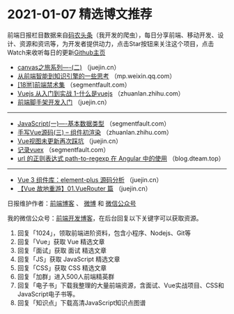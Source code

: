 # 2021-01-07 精选博文推荐

前端日报栏目数据来自[码农头条](http://hao.caibaojian.com.cn/)（我开发的爬虫），每日分享前端、移动开发、设计、资源和资讯等，为开发者提供动力，点击Star按钮来关注这个项目，点击Watch来收听每日的更新[Github主页](https://github.com/kujian/frontendDaily)
* [canvas之旅系列&#8212;-(二)](https://juejin.cn/post/6914551704050466824) （juejin.cn）
* [从前端智能到知识引擎的一些思考](https://mp.weixin.qq.com/s/rlS92mndCAFQ53K3A2GWrw) （mp.weixin.qq.com）
* [[18🈲]前端禁术集](https://segmentfault.com/a/1190000038853733) （segmentfault.com）
* [Vuejs 从入门到实战 1-什么是vuejs](https://zhuanlan.zhihu.com/p/342371199) （zhuanlan.zhihu.com）
* [前端脚手架开发入门](https://juejin.cn/post/6914556810129539085) （juejin.cn）

***
* [JavaScript(一)&#8212;-基本数据类型](https://segmentfault.com/a/1190000038858823) （segmentfault.com）
* [手写Vue源码(三) &#8211; 组件初渲染](https://zhuanlan.zhihu.com/p/342356081) （zhuanlan.zhihu.com）
* [Vue视图未更新再次踩坑](https://juejin.cn/post/6914581766841843719) （juejin.cn）
* [记录vuex](https://segmentfault.com/a/1190000038855473) （segmentfault.com）
* [url 的正则表达式 path-to-regexp 在 Angular 中的使用](https://blog.dteam.top/posts/2021-01/path-to-regexp-use-in-angular.html) （blog.dteam.top）

***
* [Vue 3 组件库：element-plus 源码分析](https://juejin.cn/post/6914598983205847053) （juejin.cn）
* [【Vue 故地重游】01.VueRouter 篇](https://juejin.cn/post/6914590040777719816) （juejin.cn）

日报维护作者：[前端博客](http://caibaojian.com.cn/) 、 [微博](http://weibo.com/kujian) 和 [微信公众号](https://open.weixin.qq.com/qr/code?username=caibaojian_com)

我的微信公众号：[前端开发博客](https://open.weixin.qq.com/qr/code?username=caibaojian_com)，在后台回复以下关键字可以获取资源。

1. 回复「1024」，领取前端进阶资料，包含小程序、Nodejs、Git等
2. 回复「Vue」获取 Vue 精选文章
3. 回复「面试」获取 面试 精选文章
4. 回复「JS」获取 JavaScript 精选文章
5. 回复「CSS」获取 CSS 精选文章
6. 回复「加群」进入500人前端精英群
7. 回复「电子书」下载我整理的大量前端资源，含面试、Vue实战项目、CSS和JavaScript电子书等。
8. 回复「知识点」下载高清JavaScript知识点图谱